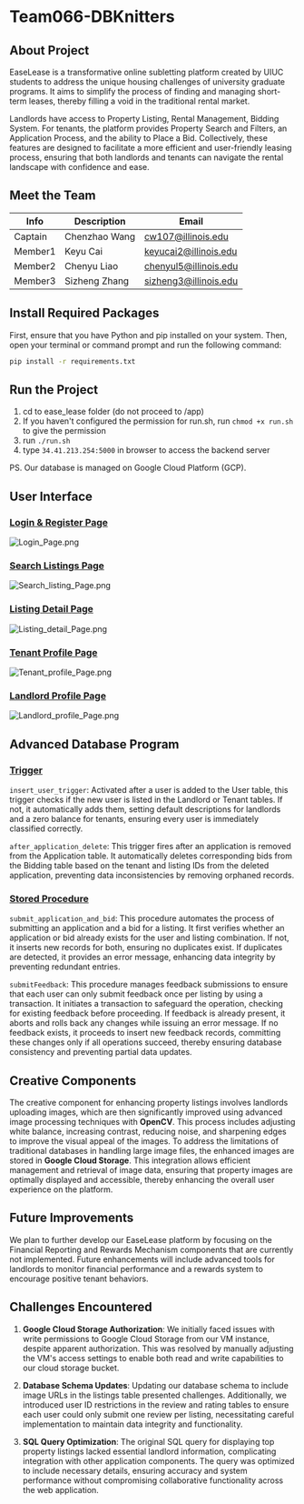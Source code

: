 # Team066-DBKnitters

## About Project
EaseLease is a transformative online subletting platform created by UIUC students to address the unique housing challenges of university graduate programs. It aims to simplify the process of finding and managing short-term leases, thereby filling a void in the traditional rental market. 

Landlords have access to Property Listing, Rental Management, Bidding System. For tenants, the platform provides Property Search and Filters, an Application Process, and the ability to Place a Bid. Collectively, these features are designed to facilitate a more efficient and user-friendly leasing process, ensuring that both landlords and tenants can navigate the rental landscape with confidence and ease.

## Meet the Team
|   Info      |        Description     | Email |
| ----------- | ---------------------- | -------------------- |
| Captain     |      Chenzhao Wang     |  cw107@illinois.edu  | 
| Member1     |        Keyu Cai        | keyucai2@illinois.edu|
| Member2     |      Chenyu Liao       | chenyul5@illinois.edu|
| Member3     |     Sizheng Zhang      | sizheng3@illinois.edu|

## Install Required Packages
First, ensure that you have Python and pip installed on your system. Then, open your terminal or command prompt and run the following command:

   ```bash
   pip install -r requirements.txt
   ```

## Run the Project
1. cd to ease_lease folder (do not proceed to /app)
2. If you haven't configured the permission for run.sh, run ```chmod +x run.sh``` to give the permission
2. run ```./run.sh```
3. type ```34.41.213.254:5000``` in browser to access the backend server

PS. Our database is managed on Google Cloud Platform (GCP).

## User Interface
### [Login & Register Page](https://github.com/cs411-alawini/sp24-cs411-team066-DBKnitters/tree/main/doc/UI_Screenshots/Login_Page.png)
![Login_Page.png](doc%2FUI_Screenshots%2FLogin_Page.png)

### [Search Listings Page](https://github.com/cs411-alawini/sp24-cs411-team066-DBKnitters/tree/main/doc/UI_Screenshots/Search_listing_Page.png)
![Search_listing_Page.png](doc%2FUI_Screenshots%2FSearch_listing_Page.png)

### [Listing Detail Page](https://github.com/cs411-alawini/sp24-cs411-team066-DBKnitters/tree/main/doc/UI_Screenshots/Listing_detail_Page.png)
![Listing_detail_Page.png](doc%2FUI_Screenshots%2FListing_detail_Page.png)

### [Tenant Profile Page](https://github.com/cs411-alawini/sp24-cs411-team066-DBKnitters/tree/main/doc/UI_Screenshots/Tenant_profile_Page.png)
![Tenant_profile_Page.png](doc%2FUI_Screenshots%2FTenant_profile_Page.png)

### [Landlord Profile Page](https://github.com/cs411-alawini/sp24-cs411-team066-DBKnitters/tree/main/doc/UI_Screenshots/Landlord_profile_Page.png)
![Landlord_profile_Page.png](doc%2FUI_Screenshots%2FLandlord_profile_Page.png)


## Advanced Database Program
### [Trigger](https://github.com/cs411-alawini/sp24-cs411-team066-DBKnitters/blob/main/ease_lease/utils/Trigger.sql)

`insert_user_trigger`:
Activated after a user is added to the User table, this trigger checks if the new user is listed in the Landlord or Tenant tables. If not, it automatically adds them, setting default descriptions for landlords and a zero balance for tenants, ensuring every user is immediately classified correctly.

`after_application_delete`:
This trigger fires after an application is removed from the Application table. It automatically deletes corresponding bids from the Bidding table based on the tenant and listing IDs from the deleted application, preventing data inconsistencies by removing orphaned records.


### [Stored Procedure](https://github.com/cs411-alawini/sp24-cs411-team066-DBKnitters/blob/main/ease_lease/utils/Stored_Procedure.sql)

`submit_application_and_bid`:
This procedure automates the process of submitting an application and a bid for a listing. It first verifies whether an application or bid already exists for the user and listing combination. If not, it inserts new records for both, ensuring no duplicates exist. If duplicates are detected, it provides an error message, enhancing data integrity by preventing redundant entries.


`submitFeedback`:
This procedure manages feedback submissions to ensure that each user can only submit feedback once per listing by using a transaction. It initiates a transaction to safeguard the operation, checking for existing feedback before proceeding. If feedback is already present, it aborts and rolls back any changes while issuing an error message. If no feedback exists, it proceeds to insert new feedback records, committing these changes only if all operations succeed, thereby ensuring database consistency and preventing partial data updates.



## Creative Components
The creative component for enhancing property listings involves landlords uploading images, which are then significantly improved using advanced image processing techniques with **OpenCV**. This process includes adjusting white balance, increasing contrast, reducing noise, and sharpening edges to improve the visual appeal of the images. To address the limitations of traditional databases in handling large image files, the enhanced images are stored in **Google Cloud Storage**. This integration allows efficient management and retrieval of image data, ensuring that property images are optimally displayed and accessible, thereby enhancing the overall user experience on the platform.


## Future Improvements
We plan to further develop our EaseLease platform by focusing on the Financial Reporting and Rewards Mechanism components that are currently not implemented. Future enhancements will include advanced tools for landlords to monitor financial performance and a rewards system to encourage positive tenant behaviors.


## Challenges Encountered
1. **Google Cloud Storage Authorization**: We initially faced issues with write permissions to Google Cloud Storage from our VM instance, despite apparent authorization. This was resolved by manually adjusting the VM's access settings to enable both read and write capabilities to our cloud storage bucket.

2. **Database Schema Updates**: Updating our database schema to include image URLs in the listings table presented challenges. Additionally, we introduced user ID restrictions in the review and rating tables to ensure each user could only submit one review per listing, necessitating careful implementation to maintain data integrity and functionality.

3. **SQL Query Optimization**: The original SQL query for displaying top property listings lacked essential landlord information, complicating integration with other application components. The query was optimized to include necessary details, ensuring accuracy and system performance without compromising collaborative functionality across the web application.
